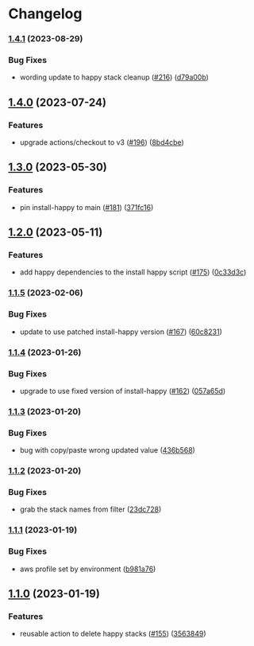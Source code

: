 # Changelog

### [1.4.1](https://github.com/chanzuckerberg/github-actions/compare/happy-cleanup-v1.4.0...happy-cleanup-v1.4.1) (2023-08-29)


### Bug Fixes

* wording update to happy stack cleanup ([#216](https://github.com/chanzuckerberg/github-actions/issues/216)) ([d79a00b](https://github.com/chanzuckerberg/github-actions/commit/d79a00be4fc3909c51a27115bc3c09adf191d27c))

## [1.4.0](https://github.com/chanzuckerberg/github-actions/compare/happy-cleanup-v1.3.0...happy-cleanup-v1.4.0) (2023-07-24)


### Features

* upgrade actions/checkout to v3 ([#196](https://github.com/chanzuckerberg/github-actions/issues/196)) ([8bd4cbe](https://github.com/chanzuckerberg/github-actions/commit/8bd4cbe77bd5d616f90bf539bb11b97109cfa510))

## [1.3.0](https://github.com/chanzuckerberg/github-actions/compare/happy-cleanup-v1.2.0...happy-cleanup-v1.3.0) (2023-05-30)


### Features

* pin install-happy to main ([#181](https://github.com/chanzuckerberg/github-actions/issues/181)) ([371fc16](https://github.com/chanzuckerberg/github-actions/commit/371fc16845bfb8dd4b1b13b5ec9a56e14e81203c))

## [1.2.0](https://github.com/chanzuckerberg/github-actions/compare/happy-cleanup-v1.1.5...happy-cleanup-v1.2.0) (2023-05-11)


### Features

* add happy dependencies to the install happy script ([#175](https://github.com/chanzuckerberg/github-actions/issues/175)) ([0c33d3c](https://github.com/chanzuckerberg/github-actions/commit/0c33d3c782cb6475fe9e8fbca4046ced74789e4a))

### [1.1.5](https://github.com/chanzuckerberg/github-actions/compare/happy-cleanup-v1.1.4...happy-cleanup-v1.1.5) (2023-02-06)


### Bug Fixes

* update to use patched install-happy version ([#167](https://github.com/chanzuckerberg/github-actions/issues/167)) ([60c8231](https://github.com/chanzuckerberg/github-actions/commit/60c82314b1b6b416fb6a688e08bae47247bc640b))

### [1.1.4](https://github.com/chanzuckerberg/github-actions/compare/happy-cleanup-v1.1.3...happy-cleanup-v1.1.4) (2023-01-26)


### Bug Fixes

* upgrade to use fixed version of install-happy ([#162](https://github.com/chanzuckerberg/github-actions/issues/162)) ([057a65d](https://github.com/chanzuckerberg/github-actions/commit/057a65d3cd2ce807a34c4663d65a70ed69f680f7))

### [1.1.3](https://github.com/chanzuckerberg/github-actions/compare/happy-cleanup-v1.1.2...happy-cleanup-v1.1.3) (2023-01-20)


### Bug Fixes

* bug with copy/paste wrong updated value ([436b568](https://github.com/chanzuckerberg/github-actions/commit/436b568e85e7daaf88437615ddbc0726de64d281))

### [1.1.2](https://github.com/chanzuckerberg/github-actions/compare/happy-cleanup-v1.1.1...happy-cleanup-v1.1.2) (2023-01-20)


### Bug Fixes

* grab the stack names from filter ([23dc728](https://github.com/chanzuckerberg/github-actions/commit/23dc728bc594ac16e24f4eba7f441120a2190b86))

### [1.1.1](https://github.com/chanzuckerberg/github-actions/compare/happy-cleanup-v1.1.0...happy-cleanup-v1.1.1) (2023-01-19)


### Bug Fixes

* aws profile set by environment ([b981a76](https://github.com/chanzuckerberg/github-actions/commit/b981a76c14fda34e2c7e5667a71e6312598f7ed3))

## [1.1.0](https://github.com/chanzuckerberg/github-actions/compare/happy-cleanup-v1.0.0...happy-cleanup-v1.1.0) (2023-01-19)


### Features

* reusable action to delete happy stacks ([#155](https://github.com/chanzuckerberg/github-actions/issues/155)) ([3563849](https://github.com/chanzuckerberg/github-actions/commit/356384951fc169afca975e1b806f33272fcb97ca))

